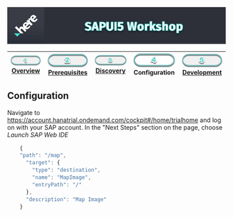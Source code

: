 <img src="/images/workshop_sapui5.jpg" width="890" />

| [![Overview](/images/01_off.png)<br>Overview](./README.md) | [![Prerequisites](/images/02_off.png)<br>Prerequisites](.02.md) | [![Discovery](/images/03_off.png)<br>Discovery](./03.md) | ![Configuration](/images/04.png)<br>Configuration | [![Development](/images/05_off.png)<br>Development](./05.md)
| :---: | :---: | :---: | :---: | :---: |

## Configuration

Navigate to https://account.hanatrial.ondemand.com/cockpit#/home/trialhome and log on with your SAP account. In the "Next Steps" section on the page, choose *Launch SAP Web IDE*


``` javascript
    {
    "path": "/map",                         
      "target": {
        "type": "destination",
        "name": "MapImage",                
        "entryPath": "/"                    
      },
      "description": "Map Image"
    }
```
